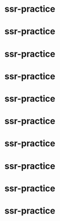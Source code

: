 # ssr-practice
# ssr-practice
# ssr-practice
# ssr-practice
# ssr-practice
# ssr-practice
# ssr-practice
# ssr-practice
# ssr-practice
# ssr-practice
